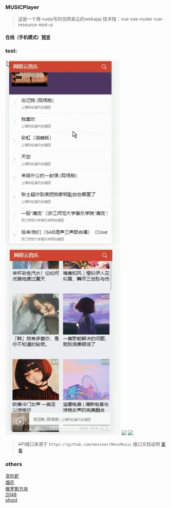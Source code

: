### MUSICPlayer
> 这是一个用 vuejs写的仿网易云的webapp
> 技术栈：vue vue-router vue-resource mint-ui

#### 在线（手机模式）[预览](https://yxrbws.github.io/musicPlay/)

### test:
![](./test/3.png)
![](./test/4.png)
![](./test/1.gif)
![](./test/2.gif)


> APi接口来源于 `https://github.com/messoer/MessMusic` 接口文档说明 [查看](https://messoer.github.io/mess-api-doc/#/)

### others
[贪吃蛇](https://yxrbws.github.io/game/Snake/snake.html)          
[烟花](https://yxrbws.github.io/game/Fireworks/index.html)          
[俄罗斯方块](https://yxrbws.github.io/game/Tetris/tetris.html)               
[2048](https://yxrbws.github.io/game/2048/index.html)         
[shoot](https://yxrbws.github.io/game/shoot/simple-shoot.html)
